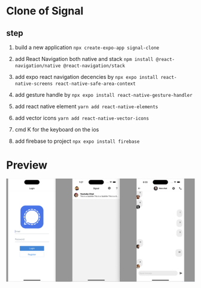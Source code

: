 # Clone of Signal

## step

1. build a new application
   `npx create-expo-app signal-clone`
2. add React Navigation both native and stack `npm install @react-navigation/native @react-navigation/stack`

3. add expo react navigation decencies by `npx expo install react-native-screens react-native-safe-area-context`
4. add gesture handle by `npx expo install react-native-gesture-handler`
5. add react native element `yarn add react-native-elements`

6. add vector icons `yarn add react-native-vector-icons`

7. cmd K for the keyboard on the ios

8. add firebase to project
   `npx expo install firebase`

# Preview

![Real Time Chat](Preview.png)
